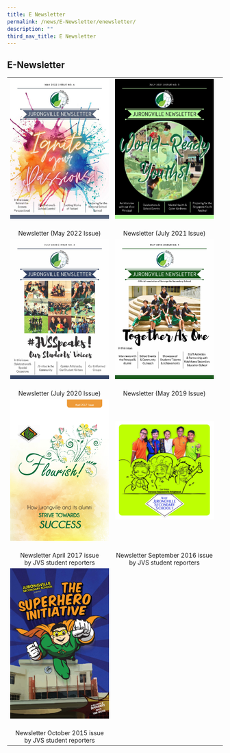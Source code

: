 ```yaml
---
title: E Newsletter
permalink: /news/E-Newsletter/enewsletter/
description: ""
third_nav_title: E Newsletter
---
```

## E-Newsletter

<table width="100%">
<tbody>
<tr>
<td width="50%" align="center"><a href="/news/E-Newsletter/2022/"><img src="/images/01 Cover Page.jpg"></a></td>
<td width="50%" aligh="center"><a href="/news/E-Newsletter/2021/"><img src="/images/JVS E-Newsletter_July_2021-P01.jpg"></a></td>
</tr>
<tr>
<td><center><br>Newsletter (May 2022 Issue)</br></center></td>
<td><center><br>Newsletter (July 2021 Issue)</br></center></td>
</tr>
<tr>
<td align="center"><a href="/news/E-Newsletter/2020/"><img src="/images/JVS e-Newsletter July2020_Page_01.jpg"></a></td>
<td align="center"><a href="/files/JVS%20Newsletter%202019%20Updated.pdf"><img src="/images/JVS Newletter May 2019 Cover.jpg"></a></td>
</tr>
<tr>
<td><center><br>Newsletter (July 2020 Issue)</br></center></td>
<td><center><br>Newsletter (May 2019 Issue)</br></center></td>
</tr>
<tr>
<td align="center"><a href="/news/E-Newsletter/2017/"><img src="/images/Jurongville_Newsletter_April2017_Page_01.jpg"></a></td>
<td align="center"><a href="/news/E-Newsletter/2016/"><img src="/images/Jurongville_Sept%202016_Newsletter_Page_01.jpg"></a></td>
</tr>
<tr>
<td><center><br>Newsletter April 2017 issue<br>by JVS student reporters</br></center></td>
<td><center><br>Newsletter September 2016 issue<br>by JVS student reporters</br></center></td>
</tr>	
<tr>
<td align="center"><a href="/news/E-Newsletter/2015/"><img src="/images/Jurongville%202015_Page_1.jpg"></a></td>
<td></td>
</tr>
<tr>
<td><center><br>Newsletter October 2015 issue<br>by JVS student reporters</br></center><td>
<td></td>
</tr>
</tbody>
</table>
